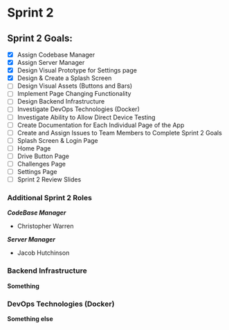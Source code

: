 # Sprint 2

## Sprint 2 Goals:
- [X] Assign Codebase Manager
- [X] Assign Server Manager
- [X] Design Visual Prototype for Settings page
- [X] Design & Create a Splash Screen
- [ ] Design Visual Assets (Buttons and Bars)
- [ ] Implement Page Changing Functionality
- [ ] Design Backend Infrastructure
- [ ] Investigate DevOps Technologies (Docker)
- [ ] Investigate Ability to Allow Direct Device Testing
- [ ] Create Documentation for Each Individual Page of the App
- [ ] Create and Assign Issues to Team Members to Complete Sprint 2 Goals
- [ ] Splash Screen & Login Page
- [ ] Home Page
- [ ] Drive Button Page
- [ ] Challenges Page
- [ ] Settings Page
- [ ] Sprint 2 Review Slides

### Additional Sprint 2 Roles
**_CodeBase Manager_**
* Christopher Warren
  
**_Server Manager_**
* Jacob Hutchinson

### Backend Infrastructure
**Something**


### DevOps Technologies (Docker)
**Something else**

### 
